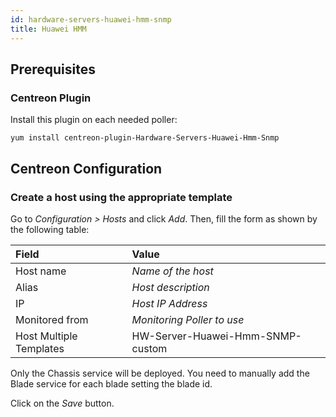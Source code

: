 ```yaml
---
id: hardware-servers-huawei-hmm-snmp
title: Huawei HMM
---
```


## Prerequisites

### Centreon Plugin

Install this plugin on each needed poller:

``` shell
yum install centreon-plugin-Hardware-Servers-Huawei-Hmm-Snmp
```

## Centreon Configuration

### Create a host using the appropriate template

Go to *Configuration \> Hosts* and click *Add*. Then, fill the form as shown by
the following table:

| Field                   | Value                            |
| :---------------------- | :------------------------------- |
| Host name               | *Name of the host*               |
| Alias                   | *Host description*               |
| IP                      | *Host IP Address*                |
| Monitored from          | *Monitoring Poller to use*       |
| Host Multiple Templates | HW-Server-Huawei-Hmm-SNMP-custom |

Only the Chassis service will be deployed. You need to manually add the Blade
service for each blade setting the blade id.

Click on the *Save* button.
